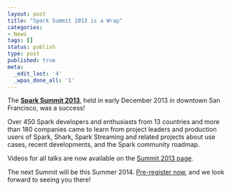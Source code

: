 ```yaml
---
layout: post
title: "Spark Summit 2013 is a Wrap"
categories:
- News
tags: []
status: publish
type: post
published: true
meta:
  _edit_last: '4'
  _wpas_done_all: '1'
---
```


The <b><a href="http://www.spark-summit.org">Spark Summit 2013</a></b>, held in early December 2013 in downtown San Francisco, was a success!

Over 450 Spark developers and enthusiasts from 13 countries and more than 180 companies came to learn from project leaders and production users of Spark, Shark, Spark Streaming and related projects about use cases, recent developments, and the Spark community roadmap.

Videos for all talks are now available on the <a href="http://spark-summit.org/2013">Summit 2013 page</a>.


The next Summit will be this Summer 2014. <a href="http://spark-summit.org/2014/pre-register">Pre-register now</a>, and we look forward to seeing you there!

